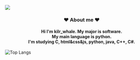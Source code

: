 <img src="https://capsule-render.vercel.app/api?type=waving&color=FFC0CB&height=300&section=header&text=kilr_whale&fontSize=90" />

<h3 align = "center"> ❤️ About me ❤️ </h3>
<h4 align = "center">Hi I'm kilr_whale. My major is software.</br>My main language is python.</br>I'm studying C, html&css&js, python, java, C++, C#.</h4>

![Top Langs](https://github-readme-stats.vercel.app/api/top-langs/?username=hyungi4201&layout=compact)
